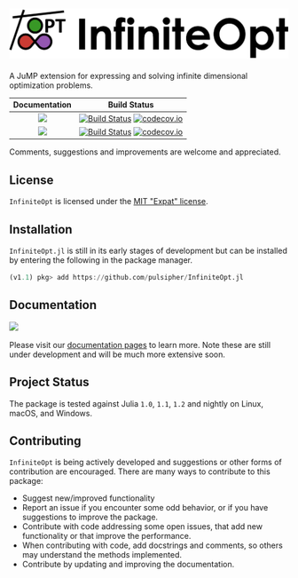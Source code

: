 ![Logo](full_logo.png)
---

A JuMP extension for expressing and solving infinite dimensional optimization
problems.

| **Documentation**                                                               | **Build Status**                                                                                |
|:-------------------------------------------------------------------------------:|:-----------------------------------------------------------------------------------------------:|
| [![](https://img.shields.io/badge/docs-stable-blue.svg)](https://pulsipher.github.io/InfiniteOpt.jl/dev) | [![Build Status](https://travis-ci.com/pulsipher/InfiniteOpt.jl.svg?branch=master)](https://travis-ci.com/pulsipher/InfiniteOpt.jl) [![codecov.io](http://codecov.io/github/pulsipher/InfiniteOpt.jl/coverage.svg?branch=master)](http://codecov.io/github/pulsipher/InfiniteOpt.jl?branch=master) |
| [![](https://img.shields.io/badge/docs-dev-blue.svg)](https://pulsipher.github.io/InfiniteOpt.jl/dev) | [![Build Status](https://travis-ci.com/pulsipher/InfiniteOpt.jl.svg?branch=master)](https://travis-ci.com/pulsipher/InfiniteOpt.jl) [![codecov.io](http://codecov.io/github/pulsipher/InfiniteOpt.jl/coverage.svg?branch=master)](http://codecov.io/github/pulsipher/InfiniteOpt.jl?branch=master) |

Comments, suggestions and improvements are welcome and appreciated.

## License
`InfiniteOpt` is licensed under the [MIT "Expat" license](./LICENSE).

## Installation
`InfiniteOpt.jl` is still in its early stages of development but can be
installed by entering the following in the package manager.

```julia
(v1.1) pkg> add https://github.com/pulsipher/InfiniteOpt.jl
```

## Documentation
[![](https://img.shields.io/badge/docs-stable-blue.svg)](https://pulsipher.github.io/InfiniteOpt.jl/dev)

Please visit our [documentation pages](https://pulsipher.github.io/InfiniteOpt.jl/dev) to learn more. Note these are still under development and will be much more extensive soon.

## Project Status

The package is tested against Julia `1.0`, `1.1`, `1.2` and nightly on Linux, macOS, and Windows.

## Contributing
`InfiniteOpt` is being actively developed and suggestions or other forms of contribution are encouraged.
There are many ways to contribute to this package:

- Suggest new/improved functionality
- Report an issue if you encounter some odd behavior, or if you have suggestions to improve the package.
- Contribute with code addressing some open issues, that add new functionality or that improve the performance.
- When contributing with code, add docstrings and comments, so others may understand the methods implemented.
- Contribute by updating and improving the documentation.
